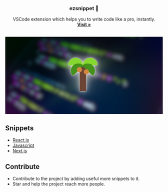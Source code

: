 

<!-- PROJECT LOGO -->
<br />
<div align="center">

  <h3 align="center"> ezsnippet 🌴</h3>

  <p align="center">
   VSCode extension which helps you to write code like a pro, instantly.
    <br />
    <a href="https://marketplace.visualstudio.com/items?itemName=snipc.ezsnippet"><strong>Visit »</strong></a>
    <br />
    <br />
  </p>

</div>

![sdfg](static/banner.png)


## Snippets

- [React.js](/docs/react.md)
- [Javascript](/docs/javascript.md)
- [Next.js](/docs/next.md)

## Contribute

* Contribute to the project by adding useful more snippets to it.
* Star and help the project reach more people.
